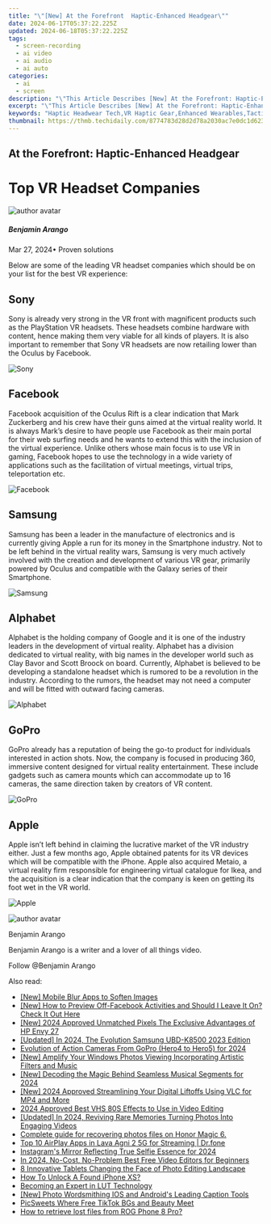 ```yaml
---
title: "\"[New] At the Forefront  Haptic-Enhanced Headgear\""
date: 2024-06-17T05:37:22.225Z
updated: 2024-06-18T05:37:22.225Z
tags: 
  - screen-recording
  - ai video
  - ai audio
  - ai auto
categories: 
  - ai
  - screen
description: "\"This Article Describes [New] At the Forefront: Haptic-Enhanced Headgear\""
excerpt: "\"This Article Describes [New] At the Forefront: Haptic-Enhanced Headgear\""
keywords: "Haptic Headwear Tech,VR Haptic Gear,Enhanced Wearables,Tactile Head Device,Interactive Cranial,Sensory Cap Technology,Haptic Hood Innovation"
thumbnail: https://thmb.techidaily.com/8774783d28d2d78a2030ac7e0dc1d6230634beecdba672087a8494366974e451.jpg
---
```


## At the Forefront: Haptic-Enhanced Headgear

# Top VR Headset Companies

![author avatar](https://images.wondershare.com/filmora/article-images/benjamin-arango-author.jpg)

##### Benjamin Arango

 Mar 27, 2024• Proven solutions

 Below are some of the leading VR headset companies which should be on your list for the best VR experience:

## Sony

 Sony is already very strong in the VR front with magnificent products such as the PlayStation VR headsets. These headsets combine hardware with content, hence making them very viable for all kinds of players. It is also important to remember that Sony VR headsets are now retailing lower than the Oculus by Facebook.

![Sony](https://images.wondershare.com/filmora/article-images/sony.jpg)

## Facebook

 Facebook acquisition of the Oculus Rift is a clear indication that Mark Zuckerberg and his crew have their guns aimed at the virtual reality world. It is always Mark’s desire to have people use Facebook as their main portal for their web surfing needs and he wants to extend this with the inclusion of the virtual experience. Unlike others whose main focus is to use VR in gaming, Facebook hopes to use the technology in a wide variety of applications such as the facilitation of virtual meetings, virtual trips, teleportation etc.

![Facebook](https://images.wondershare.com/filmora/article-images/facebook-group.jpg)

## Samsung

 Samsung has been a leader in the manufacture of electronics and is currently giving Apple a run for its money in the Smartphone industry. Not to be left behind in the virtual reality wars, Samsung is very much actively involved with the creation and development of various VR gear, primarily powered by Oculus and compatible with the Galaxy series of their Smartphone.

![Samsung](https://images.wondershare.com/filmora/article-images/samsung.jpg)

## Alphabet

 Alphabet is the holding company of Google and it is one of the industry leaders in the development of virtual reality. Alphabet has a division dedicated to virtual reality, with big names in the developer world such as Clay Bavor and Scott Broock on board. Currently, Alphabet is believed to be developing a standalone headset which is rumored to be a revolution in the industry. According to the rumors, the headset may not need a computer and will be fitted with outward facing cameras.

![Alphabet](https://images.wondershare.com/filmora/article-images/abc-xyz.jpg)

## GoPro

 GoPro already has a reputation of being the go-to product for individuals interested in action shots. Now, the company is focused in producing 360, immersive content designed for virtual reality entertainment. These include gadgets such as camera mounts which can accommodate up to 16 cameras, the same direction taken by creators of VR content.

![GoPro](https://images.wondershare.com/filmora/article-images/gopro-group.jpg)

## Apple

 Apple isn’t left behind in claiming the lucrative market of the VR industry either. Just a few months ago, Apple obtained patents for its VR devices which will be compatible with the iPhone. Apple also acquired Metaio, a virtual reality firm responsible for engineering virtual catalogue for Ikea, and the acquisition is a clear indication that the company is keen on getting its foot wet in the VR world.

![Apple](https://images.wondershare.com/filmora/article-images/apple.jpg)

![author avatar](https://images.wondershare.com/filmora/article-images/benjamin-arango-author.jpg)

Benjamin Arango

Benjamin Arango is a writer and a lover of all things video.

Follow @Benjamin Arango


<ins class="adsbygoogle"
     style="display:block"
     data-ad-format="autorelaxed"
     data-ad-client="ca-pub-7571918770474297"
     data-ad-slot="1223367746"></ins>



<ins class="adsbygoogle"
     style="display:block"
     data-ad-client="ca-pub-7571918770474297"
     data-ad-slot="8358498916"
     data-ad-format="auto"
     data-full-width-responsive="true"></ins>


<span class="atpl-alsoreadstyle">Also read:</span>
<div><ul>
<li><a href="https://fox-blue.techidaily.com/new-mobile-blur-apps-to-soften-images/"><u>[New] Mobile Blur Apps to Soften Images</u></a></li>
<li><a href="https://fox-blue.techidaily.com/new-how-to-preview-off-facebook-activities-and-should-i-leave-it-on-check-it-out-here/"><u>[New] How to Preview Off-Facebook Activities and Should I Leave It On? Check It Out Here</u></a></li>
<li><a href="https://fox-blue.techidaily.com/new-2024-approved-unmatched-pixels-the-exclusive-advantages-of-hp-envy-27/"><u>[New] 2024 Approved  Unmatched Pixels  The Exclusive Advantages of HP Envy 27</u></a></li>
<li><a href="https://fox-blue.techidaily.com/updated-in-2024-the-evolution-samsung-ubd-k8500-2023-edition/"><u>[Updated] In 2024, The Evolution  Samsung UBD-K8500 2023 Edition</u></a></li>
<li><a href="https://fox-blue.techidaily.com/evolution-of-action-cameras-from-gopro-hero4-to-hero5-for-2024/"><u>Evolution of Action Cameras From GoPro (Hero4 to Hero5) for 2024</u></a></li>
<li><a href="https://fox-blue.techidaily.com/new-amplify-your-windows-photos-viewing-incorporating-artistic-filters-and-music/"><u>[New] Amplify Your Windows Photos Viewing  Incorporating Artistic Filters and Music</u></a></li>
<li><a href="https://fox-blue.techidaily.com/new-decoding-the-magic-behind-seamless-musical-segments-for-2024/"><u>[New] Decoding the Magic Behind Seamless Musical Segments for 2024</u></a></li>
<li><a href="https://fox-blue.techidaily.com/new-2024-approved-streamlining-your-digital-liftoffs-using-vlc-for-mp4-and-more/"><u>[New] 2024 Approved  Streamlining Your Digital Liftoffs  Using VLC for MP4 and More</u></a></li>
<li><a href="https://fox-blue.techidaily.com/2024-approved-best-vhs-80s-effects-to-use-in-video-editing/"><u>2024 Approved  Best VHS 80S Effects to Use in Video Editing</u></a></li>
<li><a href="https://fox-blue.techidaily.com/updated-in-2024-reviving-rare-memories-turning-photos-into-engaging-videos/"><u>[Updated] In 2024, Reviving Rare Memories  Turning Photos Into Engaging Videos</u></a></li>
<li><a href="https://phone-solutions.techidaily.com/complete-guide-for-recovering-photos-files-on-honor-magic-6-by-fonelab-android-recover-photos/"><u>Complete guide for recovering photos files on Honor Magic 6.</u></a></li>
<li><a href="https://screen-mirror.techidaily.com/top-10-airplay-apps-in-lava-agni-2-5g-for-streaming-drfone-by-drfone-android/"><u>Top 10 AirPlay Apps in Lava Agni 2 5G for Streaming | Dr.fone</u></a></li>
<li><a href="https://instagram-clips.techidaily.com/instagrams-mirror-reflecting-true-selfie-essence-for-2024/"><u>Instagram's Mirror  Reflecting True Selfie Essence for 2024</u></a></li>
<li><a href="https://video-creation-software.techidaily.com/in-2024-no-cost-no-problem-best-free-video-editors-for-beginners/"><u>In 2024, No-Cost, No-Problem Best Free Video Editors for Beginners</u></a></li>
<li><a href="https://extra-lessons.techidaily.com/8-innovative-tablets-changing-the-face-of-photo-editing-landscape/"><u>8 Innovative Tablets Changing the Face of Photo Editing Landscape</u></a></li>
<li><a href="https://ios-unlock.techidaily.com/how-to-unlock-a-found-iphone-xs-by-drfone-ios/"><u>How To Unlock A Found iPhone XS?</u></a></li>
<li><a href="https://extra-hints.techidaily.com/becoming-an-expert-in-lut-technology/"><u>Becoming an Expert in LUT Technology</u></a></li>
<li><a href="https://extra-skills.techidaily.com/new-photo-wordsmithing-ios-and-androids-leading-caption-tools/"><u>[New] Photo Wordsmithing  IOS and Android's Leading Caption Tools</u></a></li>
<li><a href="https://extra-tips.techidaily.com/picsweets-where-free-tiktok-bgs-and-beauty-meet/"><u>PicSweets  Where Free TikTok BGs and Beauty Meet</u></a></li>
<li><a href="https://blog-min.techidaily.com/how-to-retrieve-lost-files-from-rog-phone-8-pro-by-fonelab-android-recover-data/"><u>How to retrieve lost files from ROG Phone 8 Pro?</u></a></li>
</ul></div>
